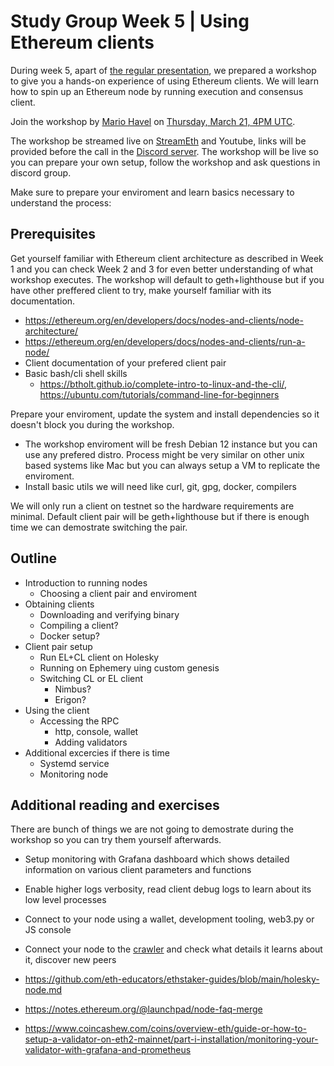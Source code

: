 # Study Group Week 5 | Using Ethereum clients  

During week 5, apart of [the regular presentation](https://epf.wiki/#/eps/week5), we prepared a workshop to give you a hands-on experience of using Ethereum clients. We will learn how to spin up an Ethereum node by running execution and consensus client. 

Join the workshop by [Mario Havel](https://github.com/TMIYChao) on [Thursday, March 21, 4PM UTC](https://savvytime.com/converter/utc-to-germany-berlin-united-kingdom-london-ny-new-york-city-ca-san-francisco-china-shanghai-japan-tokyo-australia-sydney/mar-21-2024/4pm).

The workshop be streamed live on [StreamEth](https://streameth.org/65cf97e702e803dbd57d823f/epf_study_group) and Youtube, links will be provided before the call in the [Discord server](https://discord.gg/Tg2PryVJ). The workshop will be live so you can prepare your own setup, follow the workshop and ask questions in discord group. 

Make sure to prepare your enviroment and learn basics necessary to understand the process: 

## Prerequisites

Get yourself familiar with Ethereum client architecture as described in Week 1 and you can check Week 2 and 3 for even better understanding of what workshop executes. The workshop will default to geth+lighthouse but if you have other preffered client to try, make yourself familiar with its documentation. 

- https://ethereum.org/en/developers/docs/nodes-and-clients/node-architecture/
- https://ethereum.org/en/developers/docs/nodes-and-clients/run-a-node/
- Client documentation of your prefered client pair 
- Basic bash/cli shell skills 
    - https://btholt.github.io/complete-intro-to-linux-and-the-cli/, https://ubuntu.com/tutorials/command-line-for-beginners

Prepare your enviroment, update the system and install dependencies so it doesn't block you during the workshop.  

- The workshop enviroment will be fresh Debian 12 instance but you can use any prefered distro. Process might be very similar on other unix based systems like Mac but you can always setup a VM to replicate the enviroment. 
- Install basic utils we will need like curl, git, gpg, docker, compilers 

We will only run a client on testnet so the hardware requirements are minimal. Default client pair will be geth+lighthouse but if there is enough time we can demostrate switching the pair. 

## Outline

- Introduction to running nodes
    - Choosing a client pair and enviroment
- Obtaining clients 
    - Downloading and verifying binary
    - Compiling a client? 
    - Docker setup? 
- Client pair setup
    - Run EL+CL client on Holesky
    - Running on Ephemery uing custom genesis 
    - Switching CL or EL client
        - Nimbus? 
        - Erigon? 
- Using the client
    - Accessing the RPC
        - http, console, wallet
        - Adding validators 
- Additional excercies if there is time
    - Systemd service
    - Monitoring node

## Additional reading and exercises 

There are bunch of things we are not going to demostrate during the workshop so you can try them yourself afterwards. 

- Setup monitoring with Grafana dashboard which shows detailed information on various client parameters and functions
- Enable higher logs verbosity, read client debug logs to learn about its low level processes 
- Connect to your node using a wallet, development tooling, web3.py or JS console 
- Connect your node to the [crawler](https://www.ethernets.io/help/) and check what details it learns about it, discover new peers

- https://github.com/eth-educators/ethstaker-guides/blob/main/holesky-node.md
- https://notes.ethereum.org/@launchpad/node-faq-merge
- https://www.coincashew.com/coins/overview-eth/guide-or-how-to-setup-a-validator-on-eth2-mainnet/part-i-installation/monitoring-your-validator-with-grafana-and-prometheus
